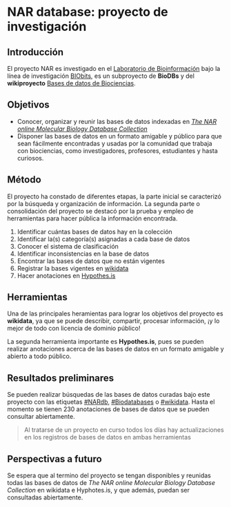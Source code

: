 # NAR database: proyecto de investigación 

## **Introducción**

El proyecto NAR es investigado en el [Laboratorio de Bioinformación](https://sites.google.com/a/ciencias.unam.mx/layla-michan/Home) bajo la línea de investigación [BIObits](https://sites.google.com/a/ciencias.unam.mx/layla-michan/tablero-biobits?authuser=0), es un subproyecto de **BioDBs** y del **wikiproyecto** [Bases de datos de Biociencias](https://www.wikidata.org/wiki/Wikidata:Bases_de_Datos_Biociencias/NAR).

## **Objetivos**

+ Conocer, organizar y reunir las bases de datos indexadas en [*The NAR online Molecular Biology Database Collection*](https://www.wikidata.org/wiki/Q110211927) 
+ Disponer las bases de datos en un formato amigable y público para que sean fácilmente encontradas y usadas por la comunidad que trabaja con biociencias, como investigadores, profesores, estudiantes y hasta curiosos. 

## **Método**

El proyecto ha constado de diferentes etapas, la parte inicial se caracterizó por la  búsqueda y organización de información. La segunda parte o consolidación del proyecto se destacó por la prueba y empleo de herramientas para hacer pública la información encontrada.

1. Identificar cuántas bases de datos hay en la colección
2. Identificar la(s) categoría(s) asignadas a cada base de datos
3. Conocer el sistema de clasificación
4. Identificar inconsistencias en la base de datos
5. Encontrar las bases de datos que no están vigentes
6. Registrar la bases vigentes en [wikidata](https://www.wikidata.org/wiki/Wikidata:Main_Page) 
7. Hacer anotaciones en [Hypothes.is](https://web.hypothes.is) 

## **Herramientas**

Una de las principales heramientas para lograr los objetivos del proyecto es **wikidata**, ya que se puede describir, compartir, procesar información, ¡y lo mejor de todo con licencia de dominio público!

La segunda herramienta importante es **Hypothes.is**, pues se pueden realizar anotaciones acerca de las bases de datos en un formato amigable y abierto a todo público.

## **Resultados preliminares**

Se pueden realizar búsquedas de las bases de datos curadas bajo este proyecto con las etiquetas [#NARdb](https://hypothes.is/search?q=tag%3ANARdb), [#Biodatabases](https://hypothes.is/search?q=biodatabases) o [#wikidata](https://hypothes.is/search?q=wikidata). Hasta el momento se tienen 230 anotaciones de bases de datos que se pueden consultar abiertamente.

> Al tratarse de un proyecto en curso todos los días hay actualizaciones en los registros de bases de datos en ambas herramientas

## **Perspectivas a futuro**

Se espera que al termino del proyecto se tengan disponibles y reunidas todas las bases de datos de *The NAR online Molecular Biology Database Collection* en wikidata e Hyphotes.is, y que además, puedan ser consultadas abiertamente.


